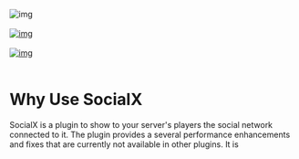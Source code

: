 ![img](https://i.imgur.com/Vx7VJdi.png)<br><br>
<a href="https://www.spigotmc.org/resources/socialx.101433/" target="blank">![img](https://i.imgur.com/cCy5qxL.png)</a> <br><br>
<a href="https://discord.omnicraft.it" target="blank">![img](https://i.imgur.com/rt2yq49.png)</a> <br> <br>

# Why Use SocialX
SocialX is a plugin to show to your server's players the social network connected to it. The plugin provides a several performance enhancements and fixes that are currently not available in other plugins. It is
